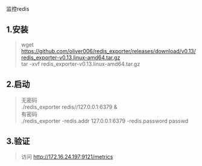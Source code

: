 监控redis
## 1.安装
>wget https://github.com/oliver006/redis_exporter/releases/download/v0.13/redis_exporter-v0.13.linux-amd64.tar.gz  
tar -xvf  redis_exporter-v0.13.linux-amd64.tar.gz

## 2.启动
> 无密码  
./redis_exporter redis//127.0.0.1:6379 &  
有密码  
./redis_exporter  -redis.addr 127.0.0.1:6379  -redis.password passwd 

## 3.验证
> 访问 http://172.16.24.197:9121/metrics